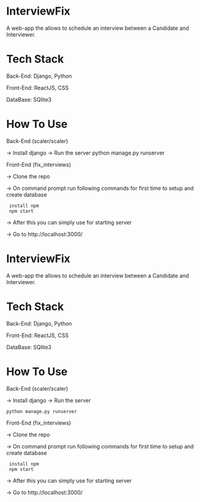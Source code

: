
# InterviewFix

A web-app the allows to schedule an interview between a Candidate and Interviewer. 

# Tech Stack

Back-End: Django, Python

Front-End: ReactJS, CSS

DataBase: SQlite3

# How To Use

Back-End (scaler/scaler)

-> Install django
-> Run the server python manage.py runserver




Front-End (fix_interviews)

-> Clone the repo

-> On command prompt run following commands for first time to setup and create database

     install npm
     npm start

-> After this you can simply use for starting server
      
-> Go to http://localhost:3000/




# InterviewFix

A web-app the allows to schedule an interview between a Candidate and Interviewer. 

# Tech Stack

Back-End: Django, Python

Front-End: ReactJS, CSS

DataBase: SQlite3

# How To Use

Back-End (scaler/scaler)

-> Install django
-> Run the server  

    python manage.py runserver


Front-End (fix_interviews)

-> Clone the repo

-> On command prompt run following commands for first time to setup and create database

     install npm
     npm start

-> After this you can simply use for starting server
      
-> Go to http://localhost:3000/



